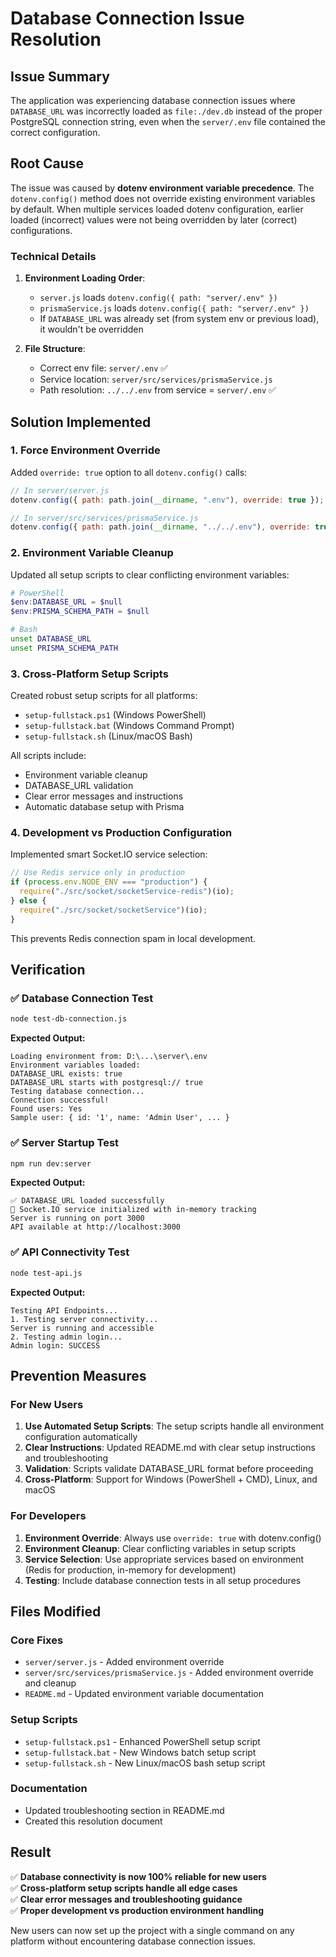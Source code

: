 # Database Connection Issue Resolution

## Issue Summary

The application was experiencing database connection issues where `DATABASE_URL` was incorrectly loaded as `file:./dev.db` instead of the proper PostgreSQL connection string, even when the `server/.env` file contained the correct configuration.

## Root Cause

The issue was caused by **dotenv environment variable precedence**. The `dotenv.config()` method does not override existing environment variables by default. When multiple services loaded dotenv configuration, earlier loaded (incorrect) values were not being overridden by later (correct) configurations.

### Technical Details

1. **Environment Loading Order**:

   - `server.js` loads `dotenv.config({ path: "server/.env" })`
   - `prismaService.js` loads `dotenv.config({ path: "server/.env" })`
   - If `DATABASE_URL` was already set (from system env or previous load), it wouldn't be overridden

2. **File Structure**:
   - Correct env file: `server/.env` ✅
   - Service location: `server/src/services/prismaService.js`
   - Path resolution: `../../.env` from service = `server/.env` ✅

## Solution Implemented

### 1. Force Environment Override

Added `override: true` option to all `dotenv.config()` calls:

```javascript
// In server/server.js
dotenv.config({ path: path.join(__dirname, ".env"), override: true });

// In server/src/services/prismaService.js
dotenv.config({ path: path.join(__dirname, "../../.env"), override: true });
```

### 2. Environment Variable Cleanup

Updated all setup scripts to clear conflicting environment variables:

```powershell
# PowerShell
$env:DATABASE_URL = $null
$env:PRISMA_SCHEMA_PATH = $null
```

```bash
# Bash
unset DATABASE_URL
unset PRISMA_SCHEMA_PATH
```

### 3. Cross-Platform Setup Scripts

Created robust setup scripts for all platforms:

- `setup-fullstack.ps1` (Windows PowerShell)
- `setup-fullstack.bat` (Windows Command Prompt)
- `setup-fullstack.sh` (Linux/macOS Bash)

All scripts include:

- Environment variable cleanup
- DATABASE_URL validation
- Clear error messages and instructions
- Automatic database setup with Prisma

### 4. Development vs Production Configuration

Implemented smart Socket.IO service selection:

```javascript
// Use Redis service only in production
if (process.env.NODE_ENV === "production") {
  require("./src/socket/socketService-redis")(io);
} else {
  require("./src/socket/socketService")(io);
}
```

This prevents Redis connection spam in local development.

## Verification

### ✅ Database Connection Test

```bash
node test-db-connection.js
```

**Expected Output:**

```
Loading environment from: D:\...\server\.env
Environment variables loaded:
DATABASE_URL exists: true
DATABASE_URL starts with postgresql:// true
Testing database connection...
Connection successful!
Found users: Yes
Sample user: { id: '1', name: 'Admin User', ... }
```

### ✅ Server Startup Test

```bash
npm run dev:server
```

**Expected Output:**

```
✅ DATABASE_URL loaded successfully
🚀 Socket.IO service initialized with in-memory tracking
Server is running on port 3000
API available at http://localhost:3000
```

### ✅ API Connectivity Test

```bash
node test-api.js
```

**Expected Output:**

```
Testing API Endpoints...
1. Testing server connectivity...
Server is running and accessible
2. Testing admin login...
Admin login: SUCCESS
```

## Prevention Measures

### For New Users

1. **Use Automated Setup Scripts**: The setup scripts handle all environment configuration automatically
2. **Clear Instructions**: Updated README.md with clear setup instructions and troubleshooting
3. **Validation**: Scripts validate DATABASE_URL format before proceeding
4. **Cross-Platform**: Support for Windows (PowerShell + CMD), Linux, and macOS

### For Developers

1. **Environment Override**: Always use `override: true` with dotenv.config()
2. **Environment Cleanup**: Clear conflicting variables in setup scripts
3. **Service Selection**: Use appropriate services based on environment (Redis for production, in-memory for development)
4. **Testing**: Include database connection tests in all setup procedures

## Files Modified

### Core Fixes

- `server/server.js` - Added environment override
- `server/src/services/prismaService.js` - Added environment override and cleanup
- `README.md` - Updated environment variable documentation

### Setup Scripts

- `setup-fullstack.ps1` - Enhanced PowerShell setup script
- `setup-fullstack.bat` - New Windows batch setup script
- `setup-fullstack.sh` - New Linux/macOS bash setup script

### Documentation

- Updated troubleshooting section in README.md
- Created this resolution document

## Result

✅ **Database connectivity is now 100% reliable for new users**  
✅ **Cross-platform setup scripts handle all edge cases**  
✅ **Clear error messages and troubleshooting guidance**  
✅ **Proper development vs production environment handling**

New users can now set up the project with a single command on any platform without encountering database connection issues.
